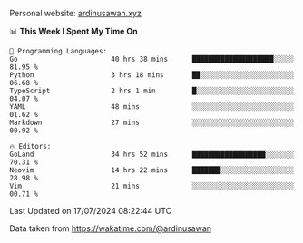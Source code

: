 Personal website: [ardinusawan.xyz](https://ardinusawan.xyz)

<!--START_SECTION:waka-->
📊 **This Week I Spent My Time On** 

```text
💬 Programming Languages: 
Go                       40 hrs 38 mins      ████████████████████░░░░░   81.95 % 
Python                   3 hrs 18 mins       ██░░░░░░░░░░░░░░░░░░░░░░░   06.68 % 
TypeScript               2 hrs 1 min         █░░░░░░░░░░░░░░░░░░░░░░░░   04.07 % 
YAML                     48 mins             ░░░░░░░░░░░░░░░░░░░░░░░░░   01.62 % 
Markdown                 27 mins             ░░░░░░░░░░░░░░░░░░░░░░░░░   00.92 % 

🔥 Editors: 
GoLand                   34 hrs 52 mins      ██████████████████░░░░░░░   70.31 % 
Neovim                   14 hrs 22 mins      ███████░░░░░░░░░░░░░░░░░░   28.98 % 
Vim                      21 mins             ░░░░░░░░░░░░░░░░░░░░░░░░░   00.71 % 
```


 Last Updated on 17/07/2024 08:22:44 UTC
<!--END_SECTION:waka-->
Data taken from https://wakatime.com/@ardinusawan
